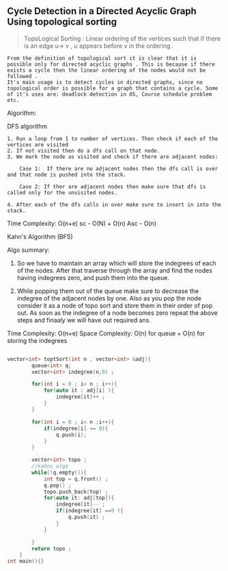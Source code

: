## Cycle Detection in a Directed Acyclic Graph Using topological sorting

> TopoLogical Sorting :  Linear ordering of the vertices such that if there is an edge u-> v , u  appears before v in the ordering .


```
From the definition of topological sort it is clear that it is possible only for directed acyclic graphs . This is because if there exists a cycle then the linear ordering of the nodes would not be followed .
It's main usage is to detect cycles in directed graphs, since no topological order is possible for a graph that contains a cycle. Some of it's uses are: deadlock detection in OS, Course schedule problem etc.
```

Algorithm: 

DFS algorithm
```
1. Run a loop from 1 to number of vertices. Then check if each of the vertices are visited
2. If not visited then do a dfs call on that node.
3. We mark the node as visited and check if there are adjacent nodes:

	Case 1:  If there are no adjacent nodes then the dfs call is over and that node is pushed into the stack.

	Case 2: If ther are adjacent nodes then make sure that dfs is called only for the unvisited nodes.

4. After each of the dfs calls in over make sure to insert in into the stack.
```
Time Complexity: O(n+e)
sc - O(N) + O(n) 
Asc - O(n)


Kahn's Algorithm (BFS) 

Algo summary: 

1. So we have to maintain an array which will store the indegrees of each of the nodes.
After that traverse through the array and find the nodes having indegrees zero, and push 
them into the queue. 

2. While popping them out of the queue make sure to decrease the indegree of the adjacent nodes by one. Also as you pop the node consider it as a node of topo sort and store them in their order of pop out. As soon as the indegree of a node becomes zero repeat the above steps and finaaly we will have out required ans.


Time Complexity: O(n+e)
Space Complexity: O(n) for queue +  O(n) for storing the indegrees 
```cpp

vector<int> toptSort(int n , vector<int> &adj){
		queue<int> q;
		vector<int> indegree(n,0) ;

		for(int i = 0 ; i< n ; i++){
			for(auto it : adj[i] ){
				indegree[it]++ ;
			}
		}

		for(int i = 0 ; i< n ;i++){
			if(indegree[i] == 0){
				q.push(i);
			}
		}

		vector<int> topo ;
		//kahns algo 
		while(!q.empty()){
			int top = q.front() ;
			q.pop() ;
			topo.push_back(top) ;
			for(auto it: adj[top]){
				indegree[it]-- ;
				if(indegree[it] ==0 ){
					q.push(it) ;
				}
			}

		}
		return topo ;
	}
int main(){}
```
